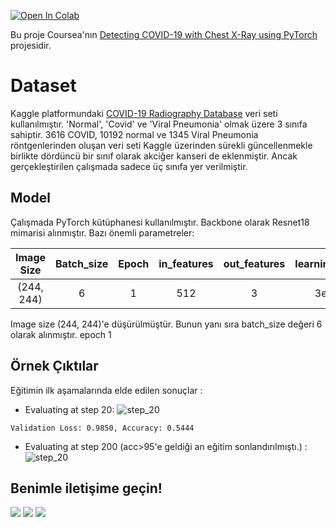 [![Open In Colab](https://colab.research.google.com/assets/colab-badge.svg)](https://github.com/semihstp/Coursea_Projects/blob/main/Detecting%20COVID%2019%20with%20Chest%20XRay%20using%20PyTorch/Detecting_COVID_19_with_Chest_X_Ray_using_PyTorch.ipynb)

Bu proje Coursea'nın [Detecting COVID-19 with Chest X-Ray using PyTorch](https://www.coursera.org/projects/covid-19-detection-x-ray) projesidir.

# Dataset

Kaggle platformundaki [COVID-19 Radiography Database](https://www.kaggle.com/tawsifurrahman/covid19-radiography-database) veri seti kullanılmıştır. 'Normal', 'Covid' ve 'Viral Pneumonia' olmak üzere 3 sınıfa sahiptir. 3616 COVID, 10192 normal ve 1345 Viral Pneumonia röntgenlerinden oluşan veri seti Kaggle üzerinden sürekli güncellenmekle birlikte dördüncü bir sınıf olarak akciğer kanseri de eklenmiştir. Ancak gerçekleştirilen çalışmada sadece üç sınıfa yer verilmiştir.

## Model
Çalışmada PyTorch kütüphanesi kullanılmıştır. Backbone olarak Resnet18 mimarisi alınmıştır. Bazı önemli parametreler:

| Image Size | Batch_size | Epoch |in_features | out_features | learning_rate |
| :---: | :---: | :---: | :---: | :---: | :---: |
| (244, 244) | 6 | 1 | 512 | 3 | 3e-5 |

Image size (244, 244)'e düşürülmüştür. Bunun yanı sıra batch_size değeri 6 olarak alınmıştır. epoch 1

## Örnek Çıktılar

Eğitimin ilk aşamalarında elde edilen sonuçlar :

* Evaluating at step 20:
![step_20](https://user-images.githubusercontent.com/56072259/126179726-1512f6dc-2eaf-4d16-ae08-0e1246f344de.png)

```Validation Loss: 0.9850, Accuracy: 0.5444```

* Evaluating at step 200 (acc>95'e geldiği an eğitim sonlandırılmıştı.) :
![step_20](https://user-images.githubusercontent.com/56072259/126179715-c5789584-15c0-4fb8-be4b-6de9c970030b.png)

## Benimle iletişime geçin!
[![](https://user-images.githubusercontent.com/56072259/121079707-28be5d00-c7e3-11eb-9666-9acb3dd9526a.png)](https://www.linkedin.com/in/semih-gulum/)
[![](https://user-images.githubusercontent.com/56072259/121079953-7c30ab00-c7e3-11eb-8e4d-506fabc530a5.png)](mailto:sgulum98@gmail.com)
[![](https://user-images.githubusercontent.com/56072259/121080373-0416b500-c7e4-11eb-833c-e6abe08efea0.png)](https://semihstp.github.io/)
